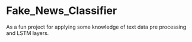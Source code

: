 # Fake_News_Classifier
As a fun project for applying some knowledge of text data pre processing and LSTM layers.
